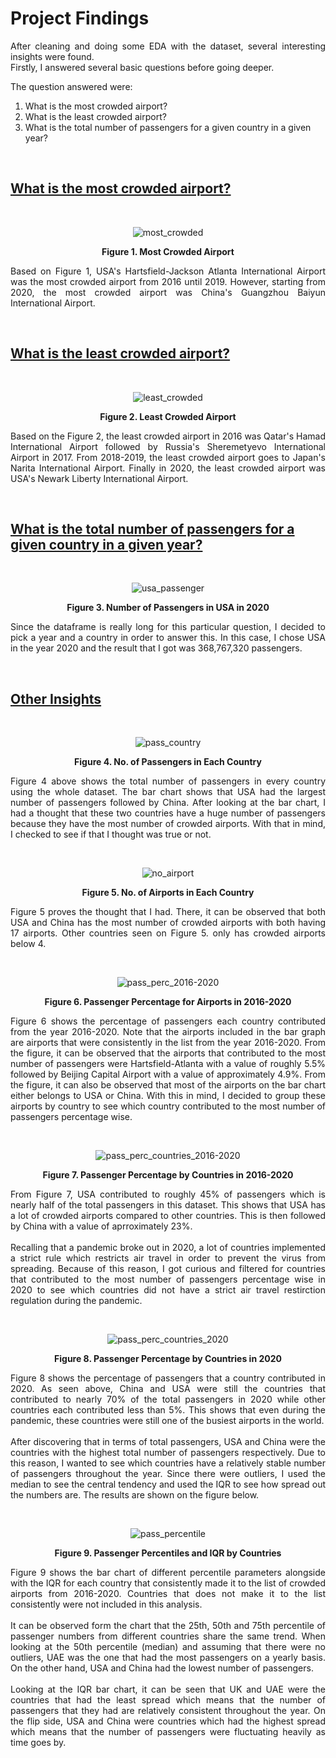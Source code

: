 # Project Findings

<p style="text-align: justify">
After cleaning and doing some EDA with the dataset, several interesting insights were found. <br>
Firstly, I answered several basic questions before going deeper.

The question answered were: <br>

1. What is the most crowded airport?
2. What is the least crowded airport?
3. What is the total number of passengers for a given country in a given year?
</p>
<br>

## <u><b>What is the most crowded airport?</b></u>

<br>
<div align="center">

 ![most_crowded](images/most_crowded_by_year.png "Most Crowded Airport by Year") 

  <b>Figure 1. Most Crowded Airport</b>                      

</div>

<p style="text-align: justify">
Based on Figure 1, USA's Hartsfield-Jackson Atlanta International Airport was the most crowded airport from 2016 until 2019. However, starting from 2020, the most crowded airport was China's Guangzhou Baiyun International Airport.
</p>

<br>

## <u><b>What is the least crowded airport?</b></u>

<br>
<div align="center">

 ![least_crowded](images/least_crowded_by_year.png "Least Crowded Airport by Year") 
 
 <b>Figure 2. Least Crowded Airport</b>                       

</div>
<p style="text-align: justify">
Based on the Figure 2, the least crowded airport in 2016 was Qatar's Hamad International Airport followed by Russia's Sheremetyevo International Airport in 2017. From 2018-2019, the least crowded airport goes to Japan's Narita International Airport. Finally in 2020, the least crowded airport was USA's Newark Liberty International Airport.
</p>
<br>

## <u><b>What is the total number of passengers for a given country in a given year?</b></u>

<br>
<div align="center">

 ![usa_passenger](images/usa_2020_passenger_count.png "Least Crowded Airport by Year") 

 <b>Figure 3. Number of Passengers in USA in 2020</b>                  

</div>

<p style="text-align: justify">
Since the dataframe is really long for this particular question, I decided to pick a year and a country in order to answer this. In this case, I chose USA in the year 2020 and the result that I got was 368,767,320 passengers.
</p>
<br>

## <u><b>Other Insights</b></u>

<br>

<div align="center">

 ![pass_country](images/no_of_passengers_per_country.png "No. of Passengers in Each Country") 

 <b>Figure 4. No. of Passengers in Each Country</b>                      

</div>

<p style="text-align: justify">
Figure 4 above shows the total number of passengers in every country using the whole dataset. The bar chart shows that USA had the largest number of passengers followed by China. After looking at the bar chart, I had a thought that these two countries have a huge number of passengers because they have the most number of crowded airports. With that in mind, I checked to see if that I thought was true or not.
</p>
<br>

<div align="center">

 ![no_airport](images/number_of_unique_airports.png "No. of Passengers in Each Country") 

 <b>Figure 5. No. of Airports in Each Country</b>                     

</div>

<p style="text-align: justify">
Figure 5 proves the thought that I had. There, it can be observed that both USA and China has the most number of crowded airports with both having 17 airports. Other countries seen on Figure 5. only has crowded airports below 4.
</p>
<br>

<div align="center">

 ![pass_perc_2016-2020](images/passenger_percentage_2016-2020.png "Passenger Percentage for Airports in 2016-2020") 

 <b>Figure 6. Passenger Percentage for Airports in 2016-2020</b>                           

</div>

<p style="text-align: justify">
Figure 6 shows the percentage of passengers each country contributed from the year 2016-2020. Note that the airports included in the bar graph are airports that were consistently in the list from the year 2016-2020. From the figure, it can be observed that the airports that contributed to the most number of passengers were Hartsfield-Atlanta with a value of roughly 5.5% followed by Beijing Capital Airport with a value of approximately 4.9%. From the figure, it can also be observed that most of the airports on the bar chart either belongs to USA or China. With this in mind, I decided to group these airports by country to see which country contributed to the most number of passengers percentage wise.
</p>
<br>

<div align="center">

 ![pass_perc_countries_2016-2020](images/passenger_percentage_countries_2016-2020.png "Passenger Percentage by Countries in 2016-2020") 
                                    
 <b>Figure 7. Passenger Percentage by Countries in 2016-2020</b>                   

</div>

<p style="text-align: justify">
From Figure 7, USA contributed to roughly 45% of passengers which is nearly half of the total passengers in this dataset. This shows that USA has a lot of crowded airports compared to other countries. This is then followed by China with a value of aprroximately 23%.
<br><br>
Recalling that a pandemic broke out in 2020, a lot of countries implemented a strict rule which restricts air travel in order to prevent the virus from spreading. Because of this reason, I got curious and filtered for countries that contributed to the most number of passengers percentage wise in 2020 to see which countries did not have a strict air travel restirction regulation during the pandemic.
</p>
<br>

<div align="center">

 ![pass_perc_countries_2020](images/passenger_percentage_countries_2020.png "Passenger Percentage by Countries in 2020") 

 <b>Figure 8. Passenger Percentage by Countries in 2020</b>                                

</div>

<p style="text-align: justify">
Figure 8 shows the percentage of passengers that a country contributed in 2020. As seen above, China and USA were still the countries that contributed to nearly 70% of the total passengers in 2020 while other countries each contributed less than 5%. This shows that even during the pandemic, these countries were still one of the busiest airports in the world.
<br><br>
After discovering that in terms of total passengers, USA and China were the countries with the highest total number of passengers respectively. Due to this reason, I wanted to see which countries have a relatively stable number of passengers throughout the year. Since there were outliers, I used the median to see the central tendency and used the IQR to see how spread out the numbers are. The results are shown on the figure below.
</p>
<br>

<div align="center">

 ![pass_percentile](images/percentiles_by_country.png "Passenger Percentiles and IQR by Countries") 

 <b>Figure 9. Passenger Percentiles and IQR by Countries</b>                     

</div>

<p style="text-align: justify">
Figure 9 shows the bar chart of different percentile parameters alongside with the IQR for each country that consistently made it to the list of crowded airports from 2016-2020. Countries that does not make it to the list consistently were not included in this analysis. 
<br><br>
It can be observed form the chart that the 25th, 50th and 75th percentile of passenger numbers from different countries share the same trend. When looking at the 50th percentile (median) and assuming that there were no outliers, UAE was the one that had the most passengers on a yearly basis. On the other hand, USA and China had the lowest number of passengers. 
<br><br>
Looking at the IQR bar chart, it can be seen that UK and UAE were the countries that had the least spread which means that the number of passengers that they had are relatively consistent throughout the year. On the flip side, USA and China were countries which had the highest spread which means that the number of passengers were fluctuating heavily as time goes by.
</p>
<br>
